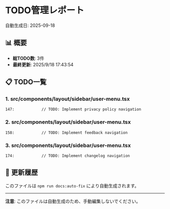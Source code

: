 # TODO管理レポート

自動生成日: 2025-09-18

## 📊 概要

- **総TODO数**: 3件
- **最終更新**: 2025/9/18 17:43:54

## 📋 TODO一覧

### 1. src/components/layout/sidebar/user-menu.tsx

```
147:            // TODO: Implement privacy policy navigation
```

### 2. src/components/layout/sidebar/user-menu.tsx

```
158:            // TODO: Implement feedback navigation
```

### 3. src/components/layout/sidebar/user-menu.tsx

```
174:            // TODO: Implement changelog navigation
```

## 🔄 更新履歴

このファイルは `npm run docs:auto-fix` により自動生成されます。

---

**注意**: このファイルは自動生成のため、手動編集しないでください。
